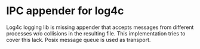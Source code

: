 # IPC appender for log4c

Log4c logging lib is missing appender that accepts messages from different processes w/o collisions in the resulting file. This implementation tries to cover this lack. Posix message queue is used as transport.
